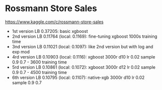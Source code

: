 Rossmann Store Sales
====================

https://www.kaggle.com/c/rossmann-store-sales

- 1st version LB 0.37205: basic xgboost
- 2nd version LB 0.11764 (local: 0.1169): fine-tuning xgboost 1000s training time
- 3nd version LB 0.11021 (local: 0.1097): like 2nd version but with log and exp mod
- 4rd version LB 0.10903 (local: 0.1116): xgboost 3000r d10 lr 0.02 sample 0.9 0.7 - 3600 training time
- 5rd version LB 0.10861 (local: 0.1072): xgboost 3000r d12 lr 0.02 sample 0.9 0.7 - 4500 training time
- 6th version LB 0.10795 (local: 0.1107): native-xgb 3000r d10 lr 0.02 sample 0.9 0.7